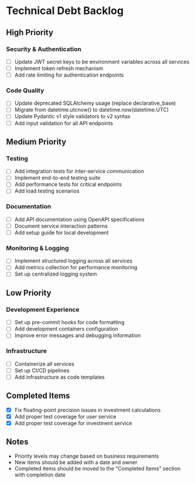 # Technical Debt Backlog

## High Priority

### Security & Authentication
- [ ] Update JWT secret keys to be environment variables across all services
- [ ] Implement token refresh mechanism
- [ ] Add rate limiting for authentication endpoints

### Code Quality
- [ ] Update deprecated SQLAlchemy usage (replace declarative_base)
- [ ] Migrate from datetime.utcnow() to datetime.now(datetime.UTC)
- [ ] Update Pydantic v1 style validators to v2 syntax
- [ ] Add input validation for all API endpoints

## Medium Priority

### Testing
- [ ] Add integration tests for inter-service communication
- [ ] Implement end-to-end testing suite
- [ ] Add performance tests for critical endpoints
- [ ] Add load testing scenarios

### Documentation
- [ ] Add API documentation using OpenAPI specifications
- [ ] Document service interaction patterns
- [ ] Add setup guide for local development

### Monitoring & Logging
- [ ] Implement structured logging across all services
- [ ] Add metrics collection for performance monitoring
- [ ] Set up centralized logging system

## Low Priority

### Development Experience
- [ ] Set up pre-commit hooks for code formatting
- [ ] Add development containers configuration
- [ ] Improve error messages and debugging information

### Infrastructure
- [ ] Containerize all services
- [ ] Set up CI/CD pipelines
- [ ] Add infrastructure as code templates

## Completed Items
- [x] Fix floating-point precision issues in investment calculations
- [x] Add proper test coverage for user service
- [x] Add proper test coverage for investment service

## Notes
- Priority levels may change based on business requirements
- New items should be added with a date and owner
- Completed items should be moved to the "Completed Items" section with completion date 
